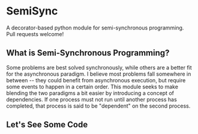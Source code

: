 SemiSync
========

A decorator-based python module for semi-synchronous programming.    
Pull requests welcome! 

What is Semi-Synchronous Programming?
-------------------------------------

Some problems are best solved synchronously, while others are a better fit for the asynchronous paradigm.  I believe most problems fall somewhere in between -- they could benefit from asynchronous execution, but require some events to happen in a certain order.  This module seeks to make blending the two paradigms a bit easier by introducing a concept of dependencies.    If one process must not run until another process has completed, that process is said to be "dependent" on the second process.

Let's See Some Code
-------------------

